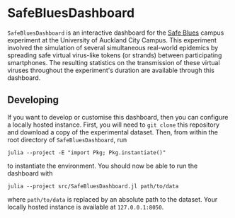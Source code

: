 # SafeBluesDashboard
`SafeBluesDashboard` is an interactive dashboard for the [Safe Blues](https://safeblues.org)
campus experiment at the University of Auckland City Campus. This experiment involved the
simulation of several simultaneous real-world epidemics by spreading safe virtual
virus-like tokens (or strands) between participating smartphones. The resulting statistics
on the transmission of these virtual viruses throughout the experiment's duration are
available through this dashboard.

## Developing
If you want to develop or customise this dashboard, then you can configure a locally hosted
instance. First, you will need to `git clone` this repository and download a copy of the
experimental dataset. Then, from within the root directory of `SafeBluesDashboard`, run
```
julia --project -E "import Pkg; Pkg.instantiate()"
```
to instantiate the environment. You should now be able to run the dashboard with
```
julia --project src/SafeBluesDashboard.jl path/to/data
```
where `path/to/data` is replaced by an absolute path to the dataset. Your locally hosted
instance is available at `127.0.0.1:8050`.
